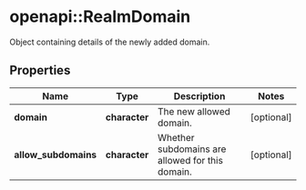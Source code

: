 # openapi::RealmDomain

Object containing details of the newly added domain. 

## Properties
Name | Type | Description | Notes
------------ | ------------- | ------------- | -------------
**domain** | **character** | The new allowed domain.  | [optional] 
**allow_subdomains** | **character** | Whether subdomains are allowed for this domain.  | [optional] 


